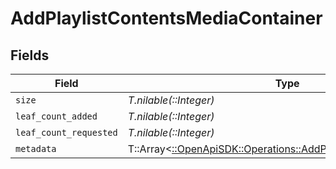 # AddPlaylistContentsMediaContainer


## Fields

| Field                                                                                                                     | Type                                                                                                                      | Required                                                                                                                  | Description                                                                                                               | Example                                                                                                                   |
| ------------------------------------------------------------------------------------------------------------------------- | ------------------------------------------------------------------------------------------------------------------------- | ------------------------------------------------------------------------------------------------------------------------- | ------------------------------------------------------------------------------------------------------------------------- | ------------------------------------------------------------------------------------------------------------------------- |
| `size`                                                                                                                    | *T.nilable(::Integer)*                                                                                                    | :heavy_minus_sign:                                                                                                        | N/A                                                                                                                       | 1                                                                                                                         |
| `leaf_count_added`                                                                                                        | *T.nilable(::Integer)*                                                                                                    | :heavy_minus_sign:                                                                                                        | N/A                                                                                                                       | 1                                                                                                                         |
| `leaf_count_requested`                                                                                                    | *T.nilable(::Integer)*                                                                                                    | :heavy_minus_sign:                                                                                                        | N/A                                                                                                                       | 1                                                                                                                         |
| `metadata`                                                                                                                | T::Array<[::OpenApiSDK::Operations::AddPlaylistContentsMetadata](../../models/operations/addplaylistcontentsmetadata.md)> | :heavy_minus_sign:                                                                                                        | N/A                                                                                                                       |                                                                                                                           |